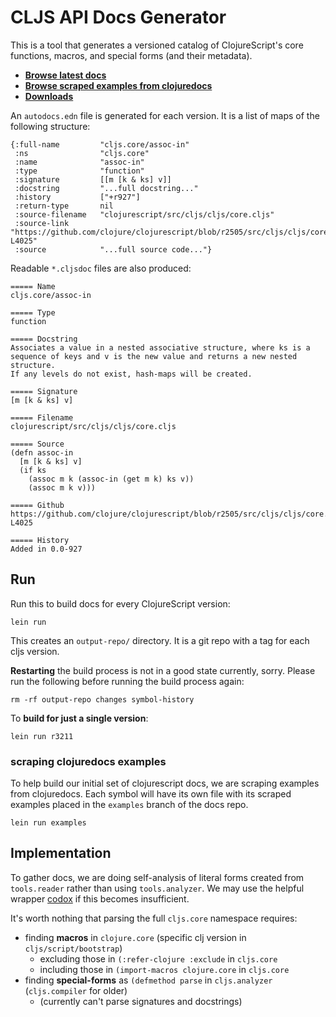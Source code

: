 # CLJS API Docs Generator

This is a tool that generates a versioned catalog of ClojureScript's core
functions, macros, and special forms (and their metadata).

- __[Browse latest docs](https://github.com/cljsinfo/api-docs-generator/tree/docs)__
- __[Browse scraped examples from clojuredocs](https://github.com/cljsinfo/api-docs-generator/tree/examples)__
- __[Downloads](https://github.com/cljsinfo/api-docs-generator/releases)__

An `autodocs.edn` file is generated for each version.  It is a list of maps of
the following structure:

```
{:full-name         "cljs.core/assoc-in"
 :ns                "cljs.core"
 :name              "assoc-in"
 :type              "function"
 :signature         [[m [k & ks] v]]
 :docstring         "...full docstring..."
 :history           ["+r927"]
 :return-type       nil
 :source-filename   "clojurescript/src/cljs/cljs/core.cljs"
 :source-link       "https://github.com/clojure/clojurescript/blob/r2505/src/cljs/cljs/core.cljs#L4018-L4025"
 :source            "...full source code..."}
```

Readable `*.cljsdoc` files are also produced:

```
===== Name
cljs.core/assoc-in

===== Type
function

===== Docstring
Associates a value in a nested associative structure, where ks is a
sequence of keys and v is the new value and returns a new nested structure.
If any levels do not exist, hash-maps will be created.

===== Signature
[m [k & ks] v]

===== Filename
clojurescript/src/cljs/cljs/core.cljs

===== Source
(defn assoc-in
  [m [k & ks] v]
  (if ks
    (assoc m k (assoc-in (get m k) ks v))
    (assoc m k v)))

===== Github
https://github.com/clojure/clojurescript/blob/r2505/src/cljs/cljs/core.cljs#L4018-L4025

===== History
Added in 0.0-927
```

## Run

Run this to build docs for every ClojureScript version:

```
lein run
```

This creates an `output-repo/` directory.  It is a git repo with a tag for each cljs version.

__Restarting__ the build process is not in a good state currently, sorry.
Please run the following before running the build process again:

```
rm -rf output-repo changes symbol-history
```

To __build for just a single version__:

```
lein run r3211
```

### scraping clojuredocs examples

To help build our initial set of clojurescript docs, we are scraping examples
from clojuredocs.  Each symbol will have its own file with its scraped examples
placed in the `examples` branch of the docs repo.

```
lein run examples
```

## Implementation

To gather docs, we are doing self-analysis of literal forms created from
`tools.reader` rather than using `tools.analyzer`. We may use the helpful
wrapper [codox] if this becomes insufficient.

It's worth nothing that parsing the full `cljs.core` namespace requires:

- finding __macros__ in `clojure.core` (specific clj version in `cljs/script/bootstrap`)
    - excluding those in `(:refer-clojure :exclude` in `cljs.core`
    - including those in `(import-macros clojure.core` in `cljs.core`
- finding __special-forms__ as `(defmethod parse` in `cljs.analyzer` (`cljs.compiler` for older)
    - (currently can't parse signatures and docstrings)

[codox]:https://github.com/weavejester/codox
